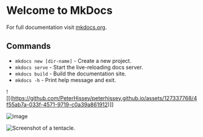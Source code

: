 # Welcome to MkDocs

For full documentation visit [mkdocs.org](https://www.mkdocs.org).

## Commands

* `mkdocs new [dir-name]` - Create a new project.
* `mkdocs serve` - Start the live-reloading docs server.
* `mkdocs build` - Build the documentation site.
* `mkdocs -h` - Print help message and exit.
  
![[(https://github.com/PeterHissey/peterhissey.github.io/assets/127337768/4f55ab7a-033f-4571-9719-c0a39a861912)]]

![image](https://github.com/PeterHissey/peterhissey.github.io/assets/127337768/4f55ab7a-033f-4571-9719-c0a39a861912)


![Screenshot of a tentacle.](https://myoctocat.com/assets/images/base-octocat.svg)
